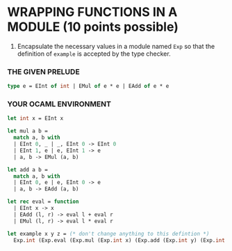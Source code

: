 # WRAPPING FUNCTIONS IN A MODULE  (10 points possible)
1. Encapsulate the necessary values in a module named `Exp` so that the definition of `example` is accepted by the type checker.

### THE GIVEN PRELUDE
```ocaml
type e = EInt of int | EMul of e * e | EAdd of e * e
```

### YOUR OCAML ENVIRONMENT
```ocaml
let int x = EInt x

let mul a b =
  match a, b with
  | EInt 0, _ | _, EInt 0 -> EInt 0
  | EInt 1, e | e, EInt 1 -> e
  | a, b -> EMul (a, b)

let add a b =
  match a, b with
  | EInt 0, e | e, EInt 0 -> e
  | a, b -> EAdd (a, b)

let rec eval = function
  | EInt x -> x
  | EAdd (l, r) -> eval l + eval r
  | EMul (l, r) -> eval l * eval r

let example x y z = (* don't change anything to this defintion *)
  Exp.int (Exp.eval (Exp.mul (Exp.int x) (Exp.add (Exp.int y) (Exp.int z))))
```

